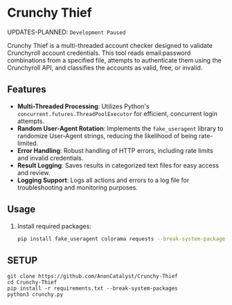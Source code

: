 
# Crunchy Thief

UPDATES-PLANNED: ``Development Paused``

Crunchy Thief is a multi-threaded account checker designed to validate Crunchyroll account credentials. This tool reads email:password combinations from a specified file, attempts to authenticate them using the Crunchyroll API, and classifies the accounts as valid, free, or invalid.

## Features
- **Multi-Threaded Processing**: Utilizes Python's `concurrent.futures.ThreadPoolExecutor` for efficient, concurrent login attempts.
- **Random User-Agent Rotation**: Implements the `fake_useragent` library to randomize User-Agent strings, reducing the likelihood of being rate-limited.
- **Error Handling**: Robust handling of HTTP errors, including rate limits and invalid credentials.
- **Result Logging**: Saves results in categorized text files for easy access and review.
- **Logging Support**: Logs all actions and errors to a log file for troubleshooting and monitoring purposes.

## Usage
1. Install required packages:
   ```bash
   pip install fake_useragent colorama requests --break-system-packages


## SETUP
```
git clone https://github.com/AnonCatalyst/Crunchy-Thief
cd Crunchy-Thief
pip install -r requirements.txt --break-system-packages
python3 crunchy.py
```
